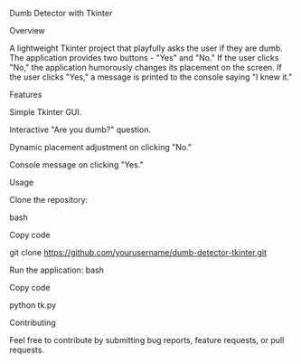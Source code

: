 
Dumb Detector with Tkinter

Overview

A lightweight Tkinter project that playfully asks the user if they are dumb. The application provides two buttons - "Yes" and "No." If the user clicks "No," the application humorously changes its placement on the screen. If the user clicks "Yes," a message is printed to the console saying "I knew it."

Features

Simple Tkinter GUI.

Interactive "Are you dumb?" question.

Dynamic placement adjustment on clicking "No."

Console message on clicking "Yes."


Usage

Clone the repository:

bash

Copy code

git clone https://github.com/yourusername/dumb-detector-tkinter.git

Run the application:
bash

Copy code

python tk.py


Contributing

Feel free to contribute by submitting bug reports, feature requests, or pull requests.
